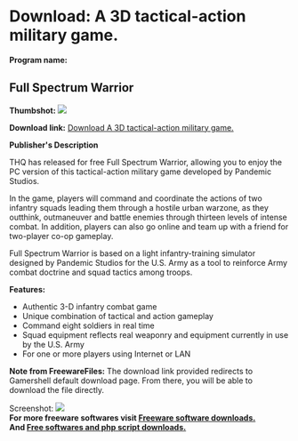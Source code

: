 # Download: A 3D tactical-action military game.

**Program name:**

## Full Spectrum Warrior

  
**Thumbshot:** ![](http://www.freewarefiles.com/screenshot/fullspectrumwarrior_md.jpg)   
  
**Download link:** [Download A 3D tactical-action military game.](http://freesoftwares.boysofts.com/Full-Spectrum-Warrior_program_44948.html)  
  


**Publisher's Description**  
  


THQ has released for free Full Spectrum Warrior, allowing you to enjoy the PC version of this tactical-action military game developed by Pandemic Studios. 

In the game, players will command and coordinate the actions of two infantry squads leading them through a hostile urban warzone, as they outthink, outmaneuver and battle enemies through thirteen levels of intense combat. In addition, players can also go online and team up with a friend for two-player co-op gameplay. 

Full Spectrum Warrior is based on a light infantry-training simulator designed by Pandemic Studios for the U.S. Army as a tool to reinforce Army combat doctrine and squad tactics among troops.

**Features:**

  * Authentic 3-D infantry combat game 
  * Unique combination of tactical and action gameplay 
  * Command eight soldiers in real time 
  * Squad equipment reflects real weaponry and equipment currently in use by the U.S. Army 
  * For one or more players using Internet or LAN 

**Note from FreewareFiles:** The download link provided redirects to Gamershell default download page. From there, you will be able to download the file directly.

  
  
Screenshot: ![](http://www.freewarefiles.com/screenshot/fullspectrumwarrior.jpg)   
**For more freeware softwares visit [Freeware software downloads.](http://freesoftwares.boysofts.com/)**   
**And [Free softwares and php script downloads.](http://www.boysofts.com/)**
